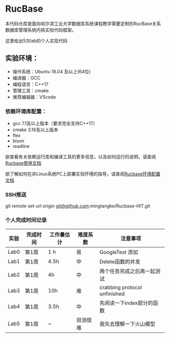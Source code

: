 # RucBase
本代码仓库是面向哈尔滨工业大学数据库系统课程教学需要定制的RucBase关系数据库管理系统内核实验代码框架。

这里给出5次lab的个人实现代码

## 实验环境：
- 操作系统：Ubuntu 18.04 及以上(64位)
- 编译器：GCC
- 编程语言：C++17
- 管理工具：cmake
- 推荐编辑器：VScode

### 依赖环境库配置：
- gcc 7.1及以上版本（要求完全支持C++17）
- cmake 3.16及以上版本
- flex
- bison
- readline

欲查看有关依赖运行库和编译工具的更多信息，以及如何运行的说明，请查阅[Rucbase使用文档](docs/Rucbase使用文档.md)

欲了解如何在非Linux系统PC上部署实验环境的指导，请查阅[Rucbase环境配置文档](docs/Rucbase环境配置文档.md)
### SSH推送
git remote set-url origin git@github.com:mingtangke/Rucbase-HIT.git
  
### 个人完成时间记录

| **实验**     | **完成时间** | **工作量估计** | **难度系数** |**注意事项**|
| ------------ | -------------------| ----------------- | -------------- | ---------------------------|
| Lab0         | 第1周               | 1 h               |    易          | GoogleTest 添加             |
| Lab1         | 第1周               | 4.5h              |   中           | Delete函数的并发             |
| Lab2         | 第1周               | 4h                |   中           | 两个任务完成之后再一起测试      |
| Lab3         | 第1周               | 10h                |   难           | crabbing protocol unfinished|
| Lab4         | 第1周               | 3.5h                |   中         | 先阅读一下index部分的函数     |
| Lab5         | 第1周               | ~                |   目测很难         | 我先去理解一下火山模型     |





